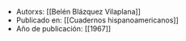- Autorxs: [[Belén Blázquez Vilaplana]]
- Publicado en: [[Cuadernos hispanoamericanos]] 
- Año de publicación: [[1967]]
